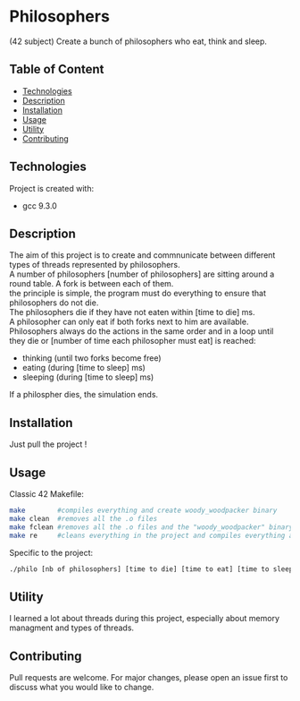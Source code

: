 # Philosophers
(42 subject) Create a bunch of philosophers who eat, think and sleep.

## Table of Content

* [Technologies](#technologies)
* [Description](#description)
* [Installation](#installation)
* [Usage](#usage)
* [Utility](#utility)
* [Contributing](#contributing)

## Technologies

Project is created with:
* gcc 9.3.0

## Description

The aim of this project is to create and commnunicate between different types of threads represented by philosophers.\
A number of philosophers [number of philosophers] are sitting around a round table. A fork is between each of them.\
the principle is simple, the program must do everything to ensure that philosophers do not die.\
The philosophers die if they have not eaten within [time to die] ms.\
A philosopher can only eat if both forks next to him are available.\
Philosophers always do the actions in the same order and in a loop until they die or [number of time each philosopher must eat] is reached: 
* thinking (until two forks become free)
* eating (during [time to sleep] ms)
* sleeping (during [time to sleep] ms)

If a philospher dies, the simulation ends.

## Installation

Just pull the project !

## Usage

Classic 42 Makefile:
````sh
make		#compiles everything and create woody_woodpacker binary
make clean	#removes all the .o files
make fclean	#removes all the .o files and the "woody_woodpacker" binary
make re		#cleans everything in the project and compiles everything again
````

Specific to the project:
````sh
./philo [nb of philosophers] [time to die] [time to eat] [time to sleep] [number of times each philosopher must eat (optional)] #start the simulation
````

## Utility

I learned a lot about threads during this project, especially about memory managment and types of threads.

## Contributing

Pull requests are welcome. For major changes, please open an issue first to discuss what you would like to change.
